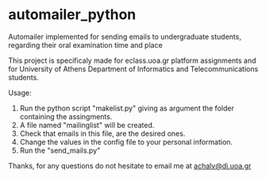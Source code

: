 # automailer_python
Automailer implemented for sending emails to undergraduate students, regarding their oral examination time and place

This project is specificaly made for eclass.uoa.gr platform assignments and for University of Athens Department of Informatics and Telecommunications students.

Usage:
1) Run the python script "makelist.py" giving as argument the folder containing the assingments.
2) A file named "mailinglist" will be created.
3) Check that emails in this file, are the desired ones.
4) Change the values in the config file to your personal information.
5) Run the "send_mails.py"

Thanks, for any questions do not hesitate to email me at achalv@di.uoa.gr
